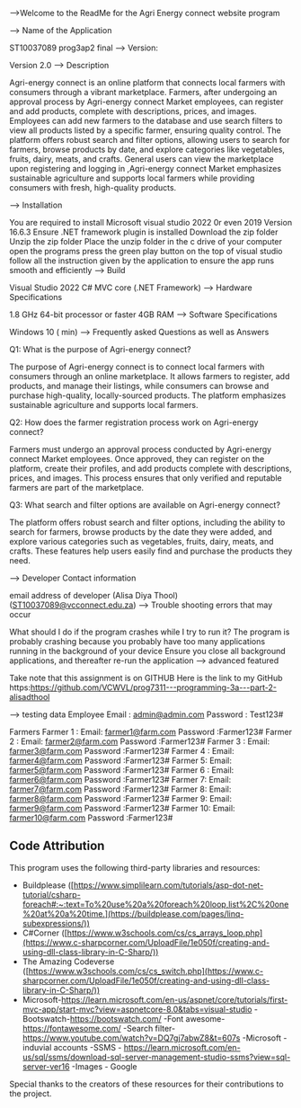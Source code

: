 

-->Welcome to the ReadMe for the Agri Energy connect website program

--> Name of the Application

ST10037089 prog3ap2 final
--> Version:

Version 2.0
--> Description

Agri-energy connect is an online platform that connects local farmers with consumers through a vibrant marketplace. Farmers, after undergoing an approval process by Agri-energy connect Market employees, can register and add products, complete with descriptions, prices, and images. Employees can add new farmers to the database and use search filters to view all products listed by a specific farmer, ensuring quality control. The platform offers robust search and filter options, allowing users to search for farmers, browse products by date, and explore categories like vegetables, fruits, dairy, meats, and crafts. General users can view the marketplace upon registering and logging in ,Agri-energy connect Market emphasizes sustainable agriculture and supports local farmers while providing consumers with fresh, high-quality products.

--> Installation

You are required to install Microsoft visual studio 2022 0r even 2019
Version 16.6.3
Ensure .NET framework plugin is installed
Download the zip folder
Unzip the zip folder
Place the unzip folder in the c drive of your computer
open the programs
press the green play button on the top of visual studio
follow all the instruction given by the application to ensure the app runs smooth and efficiently
--> Build

Visual Studio 2022
C#
MVC core (.NET Framework)
--> Hardware Specifications

1.8 GHz 64-bit processor or faster
4GB RAM
--> Software Specifications

Windows 10 ( min)
--> Frequently asked Questions as well as Answers 

Q1: What is the purpose of Agri-energy connect?

 The purpose of Agri-energy connect is to connect local farmers with consumers through an online marketplace. It allows farmers to register, add products, and manage their listings, while consumers can browse and purchase high-quality, locally-sourced products. The platform emphasizes sustainable agriculture and supports local farmers.

Q2: How does the farmer registration process work on Agri-energy connect?

Farmers must undergo an approval process conducted by Agri-energy connect Market employees. Once approved, they can register on the platform, create their profiles, and add products complete with descriptions, prices, and images. This process ensures that only verified and reputable farmers are part of the marketplace.

Q3: What search and filter options are available on Agri-energy connect?

The platform offers robust search and filter options, including the ability to search for farmers, browse products by the date they were added, and explore various categories such as vegetables, fruits, dairy, meats, and crafts. These features help users easily find and purchase the products they need.

--> Developer Contact information

email address of developer (Alisa Diya Thool) (ST10037089@vcconnect.edu.za)
--> Trouble shooting errors that may occur

What should I do if the program crashes while I try to run it? The program is probably crashing because you probably have too many applications running in the background of your device Ensure you close all background applications, and thereafter re-run the application
--> advanced featured

Take note that this assignment is on GITHUB
Here is the link to my GitHub https:https://github.com/VCWVL/prog7311---programming-3a---part-2-alisadthool

--> testing data
Employee
Email :  admin@admin.com
Password : Test123#

Farmers
Farmer 1 : 
Email: farmer1@farm.com
Password :Farmer123#
Farmer 2 :
Email: farmer2@farm.com
Password :Farmer123#
Farmer 3 : 
Email: farmer3@farm.com
Password :Farmer123#
Farmer 4 :
Email:  farmer4@farm.com
Password :Farmer123#
Farmer 5:
Email:  farmer5@farm.com
Password :Farmer123#
Farmer 6 :
Email:  farmer6@farm.com
Password :Farmer123#
Farmer 7:
Email:  farmer7@farm.com
Password :Farmer123#
Farmer 8:
Email:  farmer8@farm.com
Password :Farmer123#
Farmer 9:
Email:  farmer9@farm.com
Password :Farmer123#
Farmer 10:
Email:  farmer10@farm.com
Password :Farmer123#

## Code Attribution
This program uses the following third-party libraries and resources:
- Buildplease ([https://www.simplilearn.com/tutorials/asp-dot-net-tutorial/csharp-foreach#:~:text=To%20use%20a%20foreach%20loop,list%2C%20one%20at%20a%20time.](https://buildplease.com/pages/linq-subexpressions/))
- C#Corner ([https://www.w3schools.com/cs/cs_arrays_loop.php](https://www.c-sharpcorner.com/UploadFile/1e050f/creating-and-using-dll-class-library-in-C-Sharp/))
- The Amazing Codeverse ([https://www.w3schools.com/cs/cs_switch.php](https://www.c-sharpcorner.com/UploadFile/1e050f/creating-and-using-dll-class-library-in-C-Sharp/))
- Microsoft-https://learn.microsoft.com/en-us/aspnet/core/tutorials/first-mvc-app/start-mvc?view=aspnetcore-8.0&tabs=visual-studio
-Bootswatch-https://bootswatch.com/
-Font awesome-https://fontawesome.com/
-Search filter-https://www.youtube.com/watch?v=DQ7gj7abwZ8&t=607s
-Microsoft - induvial accounts 
-SSMS - https://learn.microsoft.com/en-us/sql/ssms/download-sql-server-management-studio-ssms?view=sql-server-ver16
-Images - Google 


Special thanks to the creators of these resources for their contributions to the project.

